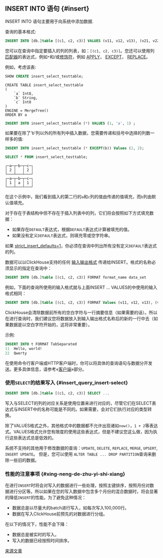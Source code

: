 ## INSERT INTO 语句 {#insert}

INSERT INTO 语句主要用于向系统中添加数据.

查询的基本格式:

``` sql
INSERT INTO [db.]table [(c1, c2, c3)] VALUES (v11, v12, v13), (v21, v22, v23), ...
```

您可以在查询中指定要插入的列的列表，如：`[(c1, c2, c3)]`。您还可以使用列[匹配器](../../sql-reference/statements/select/index.md#asterisk)的表达式，例如`*`和/或[修饰符](../../sql-reference/statements/select/index.md#select-modifiers)，例如 [APPLY](../../sql-reference/statements/select/index.md#apply-modifier)， [EXCEPT](../../sql-reference/statements/select/index.md#apply-modifier)， [REPLACE](../../sql-reference/statements/select/index.md#replace-modifier)。

例如，考虑该表:

``` sql
SHOW CREATE insert_select_testtable;
```

```text
CREATE TABLE insert_select_testtable
(
    `a` Int8,
    `b` String,
    `c` Int8
)
ENGINE = MergeTree()
ORDER BY a
```

``` sql
INSERT INTO insert_select_testtable (*) VALUES (1, 'a', 1) ;
```

如果要在除了'b'列以外的所有列中插入数据，您需要传递和括号中选择的列数一样多的值:

``` sql
INSERT INTO insert_select_testtable (* EXCEPT(b)) Values (2, 2);
```

``` sql
SELECT * FROM insert_select_testtable;
```

```
┌─a─┬─b─┬─c─┐
│ 2 │   │ 2 │
└───┴───┴───┘
┌─a─┬─b─┬─c─┐
│ 1 │ a │ 1 │
└───┴───┴───┘
```

在这个示例中，我们看到插入的第二行的`a`和`c`列的值由传递的值填充，而`b`列由默认值填充。

对于存在于表结构中但不存在于插入列表中的列，它们将会按照如下方式填充数据：

-   如果存在`DEFAULT`表达式，根据`DEFAULT`表达式计算被填充的值。
-   如果没有定义`DEFAULT`表达式，则填充零或空字符串。

如果 [strict_insert_defaults=1](../../operations/settings/settings.md)，你必须在查询中列出所有没有定义`DEFAULT`表达式的列。

数据可以以ClickHouse支持的任何 [输入输出格式](../../interfaces/formats.md#formats) 传递给INSERT。格式的名称必须显示的指定在查询中：

``` sql
INSERT INTO [db.]table [(c1, c2, c3)] FORMAT format_name data_set
```

例如，下面的查询所使用的输入格式就与上面INSERT … VALUES的中使用的输入格式相同：

``` sql
INSERT INTO [db.]table [(c1, c2, c3)] FORMAT Values (v11, v12, v13), (v21, v22, v23), ...
```

ClickHouse会清除数据前所有的空白字符与一行摘要信息（如果需要的话）。所以在进行查询时，我们建议您将数据放入到输入输出格式名称后的新的一行中去（如果数据是以空白字符开始的，这将非常重要）。

示例:

``` sql
INSERT INTO t FORMAT TabSeparated
11  Hello, world!
22  Qwerty
```

在使用命令行客户端或HTTP客户端时，你可以将具体的查询语句与数据分开发送。更多具体信息，请参考«[客户端](../../interfaces/index.md#interfaces)»部分。

### 使用`SELECT`的结果写入 {#insert_query_insert-select}

``` sql
INSERT INTO [db.]table [(c1, c2, c3)] SELECT ...
```

写入与SELECT的列的对应关系是使用位置来进行对应的，尽管它们在SELECT表达式与INSERT中的名称可能是不同的。如果需要，会对它们执行对应的类型转换。

除了VALUES格式之外，其他格式中的数据都不允许出现诸如`now()`，`1 + 2`等表达式。VALUES格式允许您有限度的使用这些表达式，但是不建议您这么做，因为执行这些表达式总是低效的。

系统不支持的其他用于修改数据的查询：`UPDATE`, `DELETE`, `REPLACE`, `MERGE`, `UPSERT`, `INSERT UPDATE`。
但是，您可以使用 `ALTER TABLE ... DROP PARTITION`查询来删除一些旧的数据。

### 性能的注意事项 {#xing-neng-de-zhu-yi-shi-xiang}

在进行`INSERT`时将会对写入的数据进行一些处理，按照主键排序，按照月份对数据进行分区等。所以如果在您的写入数据中包含多个月份的混合数据时，将会显著的降低`INSERT`的性能。为了避免这种情况：

-   数据总是以尽量大的batch进行写入，如每次写入100,000行。
-   数据在写入ClickHouse前预先的对数据进行分组。

在以下的情况下，性能不会下降：

-   数据总是被实时的写入。
-   写入的数据已经按照时间排序。

[来源文章](https://clickhouse.tech/docs/en/query_language/insert_into/) <!--hide-->
